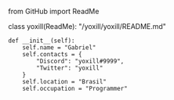 from GitHub import ReadMe

class yoxill(ReadMe):
    "/yoxill/yoxill/README.md"

    def __init__(self):
        self.name = "Gabriel"
        self.contacts = {
            "Discord": "yoxill#9999",
            "Twitter": "yoxill"
        }
        self.location = "Brasil"
        self.occupation = "Programmer"
